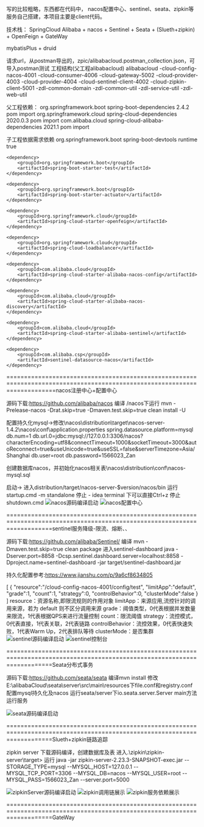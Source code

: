 写的比较粗略，东西都在代码中，
nacos配置中心、sentinel、seata、zipkin等服务自己搭建，本项目主要是client代码。

技术栈：
SpringCloud Alibaba + nacos + Sentinel + Seata + (Slueth+zipkin) + OpenFeign + GateWay

mybatisPlus + druid 

请求url，从postman导出的，zpic/alibabacloud.postman_collection.json，可导入postman测试
工程结构(父工程alibabacloud)
alibabacloud
  -cloud-config-nacos-4001
  -cloud-consumer-4006
  -cloud-gateway-5002
  -cloud-provider-4003
  -cloud-provider-4004
  -cloud-sentinel-client-4002
  -cloud-zipkin-client-5001
  -zdl-common-domain
  -zdl-common-util
  -zdl-service-util
  -zdl-web-util
  
父工程依赖：
<dependency>
    <groupId>org.springframework.boot</groupId>
    <artifactId>spring-boot-dependencies</artifactId>
    <version>2.4.2</version>
    <type>pom</type>
    <scope>import</scope>
</dependency>
<dependency>
    <groupId>org.springframework.cloud</groupId>
    <artifactId>spring-cloud-dependencies</artifactId>
    <version>2020.0.3</version>
    <type>pom</type>
    <scope>import</scope>
</dependency>
<dependency>
    <groupId>com.alibaba.cloud</groupId>
    <artifactId>spring-cloud-alibaba-dependencies</artifactId>
    <version>2021.1</version>
    <type>pom</type>
    <scope>import</scope>
</dependency>

子工程依据需求依赖
    <dependency>
        <groupId>org.springframework.boot</groupId>
        <artifactId>spring-boot-devtools</artifactId>
        <scope>runtime</scope>
        <optional>true</optional>
    </dependency>

    <dependency>
        <groupId>org.springframework.boot</groupId>
        <artifactId>spring-boot-starter-test</artifactId>
    </dependency>

    <dependency>
        <groupId>org.springframework.boot</groupId>
        <artifactId>spring-boot-starter-actuator</artifactId>
    </dependency>

    <dependency>
        <groupId>org.springframework.cloud</groupId>
        <artifactId>spring-cloud-starter-openfeign</artifactId>
    </dependency>

    <dependency>
        <groupId>org.springframework.cloud</groupId>
        <artifactId>spring-cloud-loadbalancer</artifactId>
    </dependency>

    <dependency>
        <groupId>com.alibaba.cloud</groupId>
        <artifactId>spring-cloud-starter-alibaba-nacos-config</artifactId>
    </dependency>

    <dependency>
        <groupId>com.alibaba.cloud</groupId>
        <artifactId>spring-cloud-starter-alibaba-nacos-discovery</artifactId>
    </dependency>

    <dependency>
        <groupId>com.alibaba.cloud</groupId>
        <artifactId>spring-cloud-starter-alibaba-sentinel</artifactId>
    </dependency>

    <dependency>
        <groupId>com.alibaba.csp</groupId>
        <artifactId>sentinel-datasource-nacos</artifactId>
    </dependency>
    
    
==========================================================================================================================nacos注册中心+配置中心

源码下载:https://github.com/alibaba/nacos
编译
/nacos下运行
mvn -Prelease-nacos -Drat.skip=true -Dmaven.test.skip=true clean install -U

配置持久化mysql->修改\nacos\distribution\target\nacos-server-1.4.2\nacos\conf\application.properties
spring.datasource.platform=mysql
db.num=1
db.url.0=jdbc:mysql://127.0.0.1:3306/nacos?characterEncoding=utf8&connectTimeout=1000&socketTimeout=3000&autoReconnect=true&useUnicode=true&useSSL=false&serverTimezone=Asia/Shanghai
db.user=root
db.password=1566023_Zan

创建数据库nacos，并初始化nacos相关表\nacos\distribution\conf\nacos-mysql.sql

启动->
进入distribution/target/nacos-server-$version/nacos/bin
运行
startup.cmd -m standalone
停止 -  idea terminal 下可以直接Ctrl+z 停止
shutdown.cmd
![nacos源码编译启动](zpic/nocos-resource-build-start.png "nacos源码编译启动")
![nacos配置中心](zpic/nacos-config-register-center.png "nacos配置中心")

=========================================================================================================================sentinel服务降级-限流、熔断、、

源码下载:https://github.com/alibaba/Sentinel/
编译
mvn -Dmaven.test.skip=true clean package
进入sentinel-dashboard
java -Dserver.port=8858 -Dcsp.sentinel.dashboard.server=localhost:8858 -Dproject.name=sentinel-dashboard -jar target/sentinel-dashboard.jar

持久化配置参考:https://www.jianshu.com/p/9a6cf8634805

[
    {
        "resource":"/cloud-config-nacos-4001/config/test",
        "limitApp":"default",
        "grade":1,
        "count":1,
        "strategy":0,
        "controlBehavior":0,
        "clusterMode":false
    }
]
resource：资源名称,即限流规则的作用对象
limitApp：来源应用,流控针对的调用来源，若为 default 则不区分调用来源
grade：阈值类型，0代表根据并发数量来限流，1代表根据QPS来进行流量控制
count：限流阈值
strategy：流控模式，0代表直接，1代表关联，2代表链路
controlBehavior：流控效果，0代表快速失败，1代表Warm Up，2代表排队等待
clusterMode：是否集群
![sentinel源码编译启动](zpic/sentinel-resource-build-start.png "sentinel源码编译启动")
![sentinel控制台](zpic/sentinel-dashboard.png "sentinel控制台")


=========================================================================================================================Seata分布式事务

源码下载:https://github.com/seata/seata
编译mvn install
修改E:\alibabaCloud\seata\server\src\main\resources下file.conf和registry.conf 配置mysql持久化及nacos
运行seata/server下io.seata.server.Server
main方法运行服务

![seata源码编译启动](zpic/seata-resource-build-start.png "seata源码编译启动")



=========================================================================================================================Slueth+zipkin链路追踪

zipkin server
下载源码编译，创建数据库及表
进入.\zipkin\zipkin-server\target>
运行
java -jar zipkin-server-2.23.3-SNAPSHOT-exec.jar --STORAGE_TYPE=mysql --MYSQL_HOST=127.0.0.1 --MYSQL_TCP_PORT=3306 --MYSQL_DB=nacos --MYSQL_USER=root --MYSQL_PASS=1566023_Zan --server.port=5000

![zipkinServer源码编译启动](zpic/zipkinServer-resource-build-start.png "zipkinServer源码编译启动")
![zipkin调用链展示](zpic/zipkin-traces1.png "zipkin调用链展示")
![zipkin服务依赖展示](zpic/zipkin-dependency1.png "zipkin服务依赖展示")

=========================================================================================================================GateWay 
